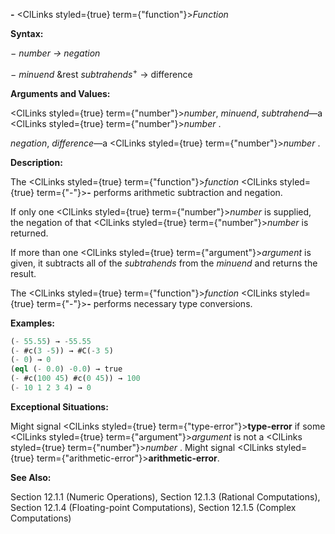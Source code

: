 **-** <ClLinks styled={true} term={"function"}><i>Function</i></ClLinks>

**Syntax:**

*− number → negation*

*− minuend* &amp;rest *subtrahends*<sup>+</sup> → difference

**Arguments and Values:**

<ClLinks styled={true} term={"number"}><i>number</i></ClLinks>, *minuend*, *subtrahend*—a <ClLinks styled={true} term={"number"}><i>number</i></ClLinks> .

*negation*, *difference*—a <ClLinks styled={true} term={"number"}><i>number</i></ClLinks> .

**Description:**

The <ClLinks styled={true} term={"function"}><i>function</i></ClLinks> <ClLinks styled={true} term={"-"}><b>-</b></ClLinks> performs arithmetic subtraction and negation.

If only one <ClLinks styled={true} term={"number"}><i>number</i></ClLinks> is supplied, the negation of that <ClLinks styled={true} term={"number"}><i>number</i></ClLinks> is returned.

If more than one <ClLinks styled={true} term={"argument"}><i>argument</i></ClLinks> is given, it subtracts all of the *subtrahends* from the *minuend* and returns the result.

The <ClLinks styled={true} term={"function"}><i>function</i></ClLinks> <ClLinks styled={true} term={"-"}><b>-</b></ClLinks> performs necessary type conversions.

**Examples:**

```lisp
(- 55.55) → -55.55 
(- #c(3 -5)) → #C(-3 5) 
(- 0) → 0 
(eql (- 0.0) -0.0) → true 
(- #c(100 45) #c(0 45)) → 100 
(- 10 1 2 3 4) → 0 
```

**Exceptional Situations:**

Might signal <ClLinks styled={true} term={"type-error"}><b>type-error</b></ClLinks> if some <ClLinks styled={true} term={"argument"}><i>argument</i></ClLinks> is not a <ClLinks styled={true} term={"number"}><i>number</i></ClLinks> . Might signal <ClLinks styled={true} term={"arithmetic-error"}><b>arithmetic-error</b></ClLinks>.

**See Also:**

Section 12.1.1 (Numeric Operations), Section 12.1.3 (Rational Computations), Section 12.1.4 (Floating-point Computations), Section 12.1.5 (Complex Computations)
